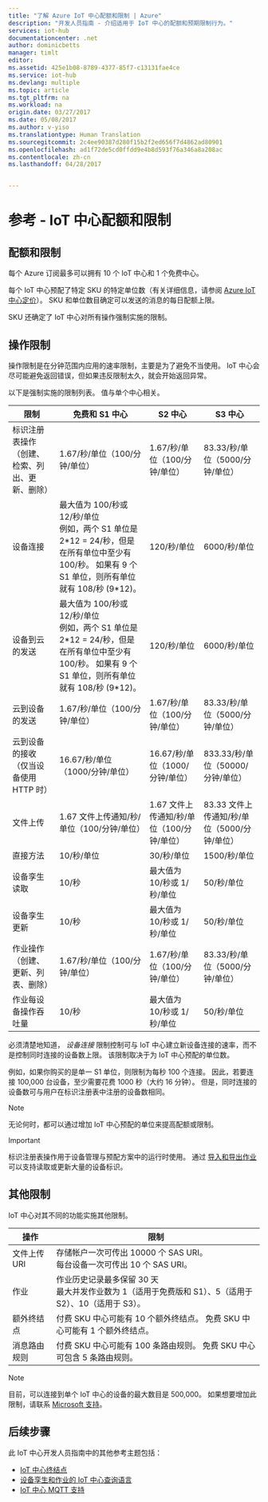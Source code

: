 ```yaml
---
title: "了解 Azure IoT 中心配额和限制 | Azure"
description: "开发人员指南 - 介绍适用于 IoT 中心的配额和预期限制行为。"
services: iot-hub
documentationcenter: .net
author: dominicbetts
manager: timlt
editor: 
ms.assetid: 425e1b08-8789-4377-85f7-c13131fae4ce
ms.service: iot-hub
ms.devlang: multiple
ms.topic: article
ms.tgt_pltfrm: na
ms.workload: na
origin.date: 03/27/2017
ms.date: 05/08/2017
ms.author: v-yiso
ms.translationtype: Human Translation
ms.sourcegitcommit: 2c4ee90387d280f15b2f2ed656f7d4862ad80901
ms.openlocfilehash: ad1f72de5cd0ffdd9e4b8d593f76a346a8a208ac
ms.contentlocale: zh-cn
ms.lasthandoff: 04/28/2017


---
```


# <a name="reference---iot-hub-quotas-and-throttling"></a>参考 - IoT 中心配额和限制

## <a name="quotas-and-throttling"></a>配额和限制
每个 Azure 订阅最多可以拥有 10 个 IoT 中心和 1 个免费中心。

每个 IoT 中心预配了特定 SKU 的特定单位数（有关详细信息，请参阅 [Azure IoT 中心定价][lnk-pricing]）。 SKU 和单位数目确定可以发送的消息的每日配额上限。

SKU 还确定了 IoT 中心对所有操作强制实施的限制。

## <a name="operation-throttles"></a>操作限制
操作限制是在分钟范围内应用的速率限制，主要是为了避免不当使用。 IoT 中心会尽可能避免返回错误，但如果违反限制太久，就会开始返回异常。

以下是强制实施的限制列表。 值与单个中心相关。

| 限制 | 免费和 S1 中心 | S2 中心 | S3 中心 | 
| -------- | ------- | ------- | ------- |
| 标识注册表操作（创建、检索、列出、更新、删除） | 1.67/秒/单位（100/分钟/单位） | 1.67/秒/单位（100/分钟/单位） | 83.33/秒/单位（5000/分钟/单位） |
| 设备连接 | 最大值为 100/秒或 12/秒/单位 <br/> 例如，两个 S1 单位是 2\*12 = 24/秒，但是在所有单位中至少有 100/秒。 如果有 9 个 S1 单位，则所有单位就有 108/秒 (9\*12)。 | 120/秒/单位 | 6000/秒/单位 |
| 设备到云的发送 | 最大值为 100/秒或 12/秒/单位 <br/> 例如，两个 S1 单位是 2\*12 = 24/秒，但是在所有单位中至少有 100/秒。 如果有 9 个 S1 单位，则所有单位就有 108/秒 (9\*12)。 | 120/秒/单位 | 6000/秒/单位 |
| 云到设备的发送 | 1.67/秒/单位（100/分钟/单位） | 1.67/秒/单位（100/分钟/单位） | 83.33/秒/单位（5000/分钟/单位） |
| 云到设备的接收 <br/> （仅当设备使用 HTTP 时）| 16.67/秒/单位（1000/分钟/单位） | 16.67/秒/单位（1000/分钟/单位） | 833.33/秒/单位（50000/分钟/单位） |
| 文件上传 | 1.67 文件上传通知/秒/单位（100/分钟/单位） | 1.67 文件上传通知/秒/单位（100/分钟/单位） | 83.33 文件上传通知/秒/单位（5000/分钟/单位） |
| 直接方法 | 10/秒/单位 | 30/秒/单位 | 1500/秒/单位 | 
| 设备孪生读取 | 10/秒 | 最大值为 10/秒或 1/秒/单位 | 50/秒/单位 |
| 设备孪生更新 | 10/秒 | 最大值为 10/秒或 1/秒/单位 | 50/秒/单位 |
| 作业操作 <br/> （创建、更新、列表、删除） | 1.67/秒/单位（100/分钟/单位） | 1.67/秒/单位（100/分钟/单位） | 83.33/秒/单位（5000/分钟/单位） |
| 作业每设备操作吞吐量 | 10/秒 | 最大值为 10/秒或 1/秒/单位 | 50/秒/单位 |

必须清楚地知道， *设备连接* 限制控制可与 IoT 中心建立新设备连接的速率，而不是控制同时连接的设备数上限。 该限制取决于为 IoT 中心预配的单位数。

例如，如果你购买的是单一 S1 单位，则限制为每秒 100 个连接。 因此，若要连接 100,000 台设备，至少需要花费 1000 秒（大约 16 分钟）。 但是，同时连接的设备数可与用户在标识注册表中注册的设备数相同。


> [!NOTE]
> 无论何时，都可以通过增加 IoT 中心预配的单位来提高配额或限制。
> 

> [!IMPORTANT]
> 标识注册表操作用于设备管理与预配方案中的运行时使用。 通过 [导入和导出作业][lnk-importexport]可以支持读取或更新大量的设备标识。
> 
> 

## <a name="other-limits"></a>其他限制

IoT 中心对其不同的功能实施其他限制。

| 操作 | 限制 |
| --------- | ----- |
| 文件上传 URI | 存储帐户一次可传出 10000 个 SAS URI。 <br/> 每台设备一次可传出 10 个 SAS URI。 |
| 作业 | 作业历史记录最多保留 30 天 <br/> 最大并发作业数为 1（适用于免费版和 S1）、5（适用于 S2）、10（适用于 S3）。 |
| 额外终结点 | 付费 SKU 中心可能有 10 个额外终结点。 免费 SKU 中心可能有 1 个额外终结点。 |
| 消息路由规则 | 付费 SKU 中心可能有 100 条路由规则。 免费 SKU 中心可包含 5 条路由规则。 |

> [!NOTE]
> 目前，可以连接到单个 IoT 中心的设备的最大数目是 500,000。 如果想要增加此限制，请联系 [Microsoft 支持](https://azure.microsoft.com/en-us/support/options/)。

## <a name="next-steps"></a>后续步骤

此 IoT 中心开发人员指南中的其他参考主题包括：

- [IoT 中心终结点][lnk-devguide-endpoints]
- [设备孪生和作业的 IoT 中心查询语言][lnk-devguide-query]
- [IoT 中心 MQTT 支持][lnk-devguide-mqtt]

[lnk-pricing]: https://www.azure.cn/pricing/details/iot-hub
[lnk-throttle-blog]: https://azure.microsoft.com/blog/iot-hub-throttling-and-you/
[lnk-importexport]: ./iot-hub-devguide-identity-registry.md#import-and-export-device-identities

[lnk-devguide-endpoints]: ./iot-hub-devguide-endpoints.md
[lnk-devguide-query]: ./iot-hub-devguide-query-language.md
[lnk-devguide-mqtt]: ./iot-hub-mqtt-support.md
